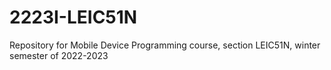 # 2223I-LEIC51N
Repository for Mobile Device Programming course, section LEIC51N, winter semester of 2022-2023

